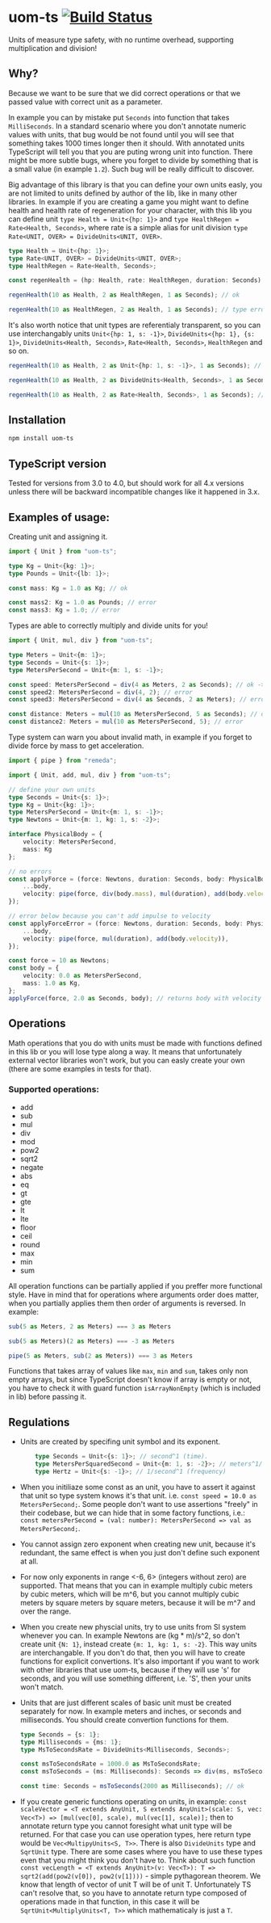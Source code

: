 
# uom-ts [![Build Status](https://travis-ci.org/mindbrave/uom-ts.svg?branch=master)](https://travis-ci.org/mindbrave/uom-ts)

Units of measure type safety, with no runtime overhead, supporting multiplication and division!

## Why?

Because we want to be sure that we did correct operations or that we passed value with correct unit as a parameter.

In example you can by mistake put `Seconds` into function that takes `MilliSeconds`. In a standard scenario where you don't annotate numeric values with units, that bug would be not found until you will see that something takes 1000 times longer then it should. With annotated units TypeScript will tell you that you are puting wrong unit into function. There might be more subtle bugs, where you forget to divide by something that is a small value (in example `1.2`). Such bug will be really difficult to discover.

Big advantage of this library is that you can define your own units easly, you are not limited to units defined by author of the lib, like in many other libraries.
In example if you are creating a game you might want to define health and health rate of regeneration for your character, with this lib you can
define unit `type Health = Unit<{hp: 1}>` and `type HealthRegen = Rate<Health, Seconds>`, where rate is a simple alias for unit division `type Rate<UNIT, OVER> = DivideUnits<UNIT, OVER>`.

```typescript
type Health = Unit<{hp: 1}>;
type Rate<UNIT, OVER> = DivideUnits<UNIT, OVER>;
type HealthRegen = Rate<Health, Seconds>;

const regenHealth = (hp: Health, rate: HealthRegen, duration: Seconds): Health => add(hp, mul(rate, duration));

regenHealth(10 as Health, 2 as HealthRegen, 1 as Seconds); // ok

regenHealth(10 as HealthRegen, 2 as Health, 1 as Seconds); // type error
```

It's also worth notice that unit types are referentialy transparent, so you can use interchangably units `Unit<{hp: 1, s: -1}>`, `DivideUnits<{hp: 1}, {s: 1}>`, `DivideUnits<Health, Seconds>`, `Rate<Health, Seconds>`, `HealthRegen` and so on.

```typescript
regenHealth(10 as Health, 2 as Unit<{hp: 1, s: -1}>, 1 as Seconds); // ok

regenHealth(10 as Health, 2 as DivideUnits<Health, Seconds>, 1 as Seconds); // ok

regenHealth(10 as Health, 2 as Rate<Health, Seconds>, 1 as Seconds); // ok
```

## Installation 
```sh
npm install uom-ts
```

## TypeScript version

Tested for versions from 3.0 to 4.0, but should work for all 4.x versions unless there will be backward incompatible changes like it happened in 3.x.

## Examples of usage:

Creating unit and assigning it.

```typescript
import { Unit } from "uom-ts";

type Kg = Unit<{kg: 1}>;
type Pounds = Unit<{lb: 1}>;

const mass: Kg = 1.0 as Kg; // ok

const mass2: Kg = 1.0 as Pounds; // error
const mass3: Kg = 1.0; // error
```

Types are able to correctly multiply and divide units for you!

```typescript
import { Unit, mul, div } from "uom-ts";

type Meters = Unit<{m: 1}>;
type Seconds = Unit<{s: 1}>;
type MetersPerSecond = Unit<{m: 1, s: -1}>;

const speed: MetersPerSecond = div(4 as Meters, 2 as Seconds); // ok -> 2m/s
const speed2: MetersPerSecond = div(4, 2); // error
const speed3: MetersPerSecond = div(4 as Seconds, 2 as Meters); // error

const distance: Meters = mul(10 as MetersPerSecond, 5 as Seconds); // ok -> 50m
const distance2: Meters = mul(10 as MetersPerSecond, 5); // error

```

Type system can warn you about invalid math, in example if you forget to divide force by mass to get acceleration.

```typescript
import { pipe } from "remeda";

import { Unit, add, mul, div } from "uom-ts";

// define your own units
type Seconds = Unit<{s: 1}>;
type Kg = Unit<{kg: 1}>;
type MetersPerSecond = Unit<{m: 1, s: -1}>;
type Newtons = Unit<{m: 1, kg: 1, s: -2}>;

interface PhysicalBody = {
    velocity: MetersPerSecond,
    mass: Kg
};

// no errors
const applyForce = (force: Newtons, duration: Seconds, body: PhysicalBody): PhysicalBody => ({
    ...body,
    velocity: pipe(force, div(body.mass), mul(duration), add(body.velocity)),
});

// error below because you can't add impulse to velocity
const applyForceError = (force: Newtons, duration: Seconds, body: PhysicalBody): PhysicalBody => ({
    ...body,
    velocity: pipe(force, mul(duration), add(body.velocity)),
});

const force = 10 as Newtons;
const body = {
    velocity: 0.0 as MetersPerSecond,
    mass: 1.0 as Kg,
};
applyForce(force, 2.0 as Seconds, body); // returns body with velocity 20.0 m/s
```

## Operations

 Math operations that you do with units must be made with functions defined in this lib or you will lose type along a way. It means that unfortunately external vector libraries won't work, but you can easly create your own (there are some examples in tests for that).

### Supported operations:
* add
* sub
* mul
* div
* mod
* pow2
* sqrt2
* negate
* abs
* eq
* gt
* gte
* lt
* lte
* floor
* ceil
* round
* max
* min
* sum

All operation functions can be partially applied if you preffer more functional style. Have in mind that for operations where arguments order does matter, when you partially applies them then order of arguments is reversed. In example:

```typescript
sub(5 as Meters, 2 as Meters) === 3 as Meters

sub(5 as Meters)(2 as Meters) === -3 as Meters

pipe(5 as Meters, sub(2 as Meters)) === 3 as Meters
```

Functions that takes array of values like `max`, `min` and `sum`, takes only non empty arrays, but since TypeScript doesn't know if array is empty or not, you have to check it with guard function `isArrayNonEmpty` (which is included in lib) before passing it.

## Regulations

* Units are created by specifing unit symbol and its exponent.
    ```typescript
        type Seconds = Unit<{s: 1}>; // second^1 (time).
        type MetersPerSquaredSecond = Unit<{m: 1, s: -2}>; // meters^1/seconds^2 (acceleration)
        type Hertz = Unit<{s: -1}>; // 1/second^1 (frequency)
    ```

* When you initiliaze some const as an unit, you have to assert it against that unit so type system knows it's that unit. i.e. `const speed = 10.0 as MetersPerSecond;`. Some people don't want to use assertions "freely" in their codebase, but we can hide that in some factory functions, i.e.: `const metersPerSecond = (val: number): MetersPerSecond => val as MetersPerSecond;`.

* You cannot assign zero exponent when creating new unit, because it's redundant, the same effect is when you just don't define such exponent at all.

* For now only exponents in range <-6, 6> (integers without zero) are supported. That means that you can in example multiply cubic meters by cubic meters, which will be m^6, but you cannot multiply cubic meters by square meters by square meters, because it will be m^7 and over the range.

* When you create new physcial units, try to use units from SI system whenever you can. In example Newtons are (kg * m)/s^2, so don't create unit `{N: 1}`, instead create `{m: 1, kg: 1, s: -2}`. This way units are interchangable. If you don't do that, then you will have to create functions for explicit convertions. It's also important if you want to work with other libraries that use uom-ts, because if they will use 's' for seconds, and you will use something different, i.e. 'S', then your units won't match.

* Units that are just different scales of basic unit must be created separately for now. In example meters and inches, or seconds and milliseconds. You should create convertion functions for them.

    ```typescript
    type Seconds = {s: 1};
    type Milliseconds = {ms: 1};
    type MsToSecondsRate = DivideUnits<Milliseconds, Seconds>;

    const msToSecondsRate = 1000.0 as MsToSecondsRate;
    const msToSeconds = (ms: Milliseconds): Seconds => div(ms, msToSecondsRate);

    const time: Seconds = msToSeconds(2000 as Milliseconds); // ok
    ```

* If you create generic functions operating on units, in example:
`const scaleVector = <T extends AnyUnit, S extends AnyUnit>(scale: S, vec: Vec<T>) => [mul(vec[0], scale), mul(vec[1], scale)];` then to annotate return type you cannot foresight what unit type will be returned. For that case you can use operation types, here return type would be `Vec<MultipyUnits<S, T>>`. There is also `DivideUnits` type and `SqrtUnit` type. There are some cases where you have to use these types even that you might think you don't have to. Think about such function `const vecLength = <T extends AnyUnit>(v: Vec<T>): T => sqrt2(add(pow2(v[0]), pow2(v[1])))` - simple pythagorean theorem. We know that length of vector of unit T will be of unit T. Unfortunately TS can't resolve that, so you have to annotate return type composed of operations made in that function, in this case it will be `SqrtUnit<MultiplyUnits<T, T>>` which mathematicaly is just a `T`.

